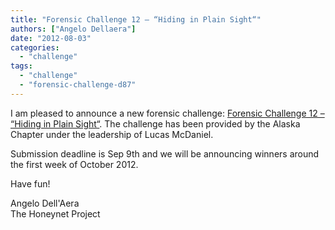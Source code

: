 ```yaml
---
title: "Forensic Challenge 12 – “Hiding in Plain Sight“"
authors: ["Angelo Dellaera"]
date: "2012-08-03"
categories: 
  - "challenge"
tags: 
  - "challenge"
  - "forensic-challenge-d87"
---
```


I am pleased to announce a new forensic challenge: [Forensic Challenge 12 – “Hiding in Plain Sight“](https://www.honeynet.org/node/906). The challenge has been provided by the Alaska Chapter under the leadership of Lucas McDaniel.  
  
Submission deadline is Sep 9th and we will be announcing winners around the first week of October 2012. 
  
Have fun!  
  
Angelo Dell'Aera  
The Honeynet Project
